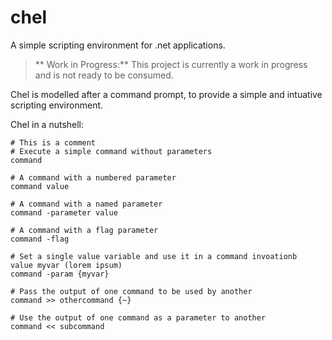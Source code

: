 # chel

A simple scripting environment for .net applications.

> ** Work in Progress:** This project is currently a work in progress and is not ready to be consumed.

Chel is modelled after a command prompt, to provide a simple and intuative scripting environment.

Chel in a nutshell:

	# This is a comment
	# Execute a simple command without parameters
	command

	# A command with a numbered parameter
	command value

	# A command with a named parameter
	command -parameter value

	# A command with a flag parameter
	command -flag

	# Set a single value variable and use it in a command invoationb
	value myvar (lorem ipsum)
	command -param {myvar}

	# Pass the output of one command to be used by another
	command >> othercommand {~}

	# Use the output of one command as a parameter to another
	command << subcommand
